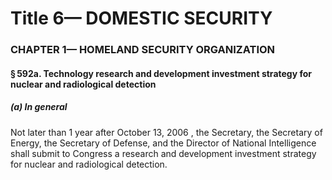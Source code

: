
# Title 6— DOMESTIC SECURITY
### CHAPTER 1— HOMELAND SECURITY ORGANIZATION
#### § 592a. Technology research and development investment strategy for nuclear and radiological detection
##### (a) In general

Not later than 1 year after October 13, 2006 , the Secretary, the Secretary of Energy, the Secretary of Defense, and the Director of National Intelligence shall submit to Congress a research and development investment strategy for nuclear and radiological detection.
